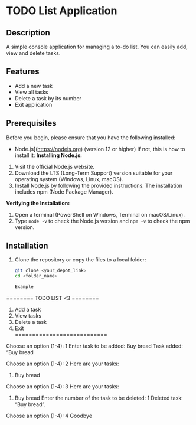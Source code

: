 # TODO List Application

## Description
A simple console application for managing a to-do list. You can easily add, view and delete tasks.

## Features
- Add a new task
- View all tasks
- Delete a task by its number
- Exit application

## Prerequisites
Before you begin, please ensure that you have the following installed:
- Node.js](https://nodejs.org) (version 12 or higher)
If not, this is how to install it:
**Installing Node.js:**  

1. Visit the official Node.js website.  
2. Download the LTS (Long-Term Support) version suitable for your operating system (Windows, Linux, macOS).  
3. Install Node.js by following the provided instructions. The installation includes npm (Node Package Manager).  

**Verifying the Installation:**  

1. Open a terminal (PowerShell on Windows, Terminal on macOS/Linux).  
2. Type `node -v` to check the Node.js version and `npm -v` to check the npm version. 

## Installation
1. Clone the repository or copy the files to a local folder:
   ```bash
   git clone <your_depot_link>
   cd <folder_name>

   Example 
======== TODO LIST <3 ========
1. Add a task  
2. View tasks  
3. Delete a task  
4. Exit  
===========================

Choose an option (1-4): 1
Enter task to be added: Buy bread
Task added: “Buy bread

Choose an option (1-4): 2
Here are your tasks:
1. Buy bread

Choose an option (1-4): 3
Here are your tasks:
1. Buy bread
Enter the number of the task to be deleted: 1
Deleted task: “Buy bread”.

Choose an option (1-4): 4
Goodbye
